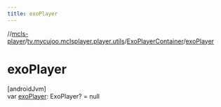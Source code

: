 ```yaml
---
title: exoPlayer
---
```

//[mcls-player](../../../index.html)/[tv.mycujoo.mclsplayer.player.utils](../index.html)/[ExoPlayerContainer](index.html)/[exoPlayer](exo-player.html)



# exoPlayer



[androidJvm]\
var [exoPlayer](exo-player.html): ExoPlayer? = null




